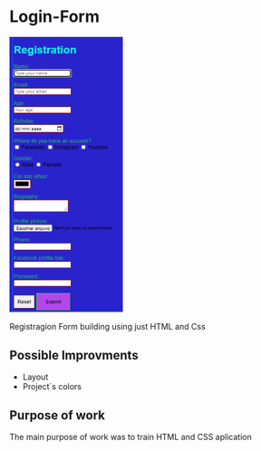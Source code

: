 # Login-Form
<img src="./assets/Registration.png" width="200px">

<p>Registragion Form building using just HTML and Css</p>

<h2>Possible Improvments</h2>
 
<ul>
 <li>Layout</li>
 <li> Project´s colors</li>
</ul>

<h2>Purpose of work</h2>

<p>The main purpose of work was to train HTML and CSS aplication</p>
























